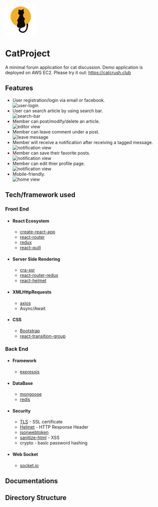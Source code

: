 <img src="./build/favicon.ico" width="100" height="100">

# CatProject
A minimal forum application for cat discussion.
Demo application is deployed on AWS EC2. Please try it out: https://catcrush.club

## Features
* User registration/login via email or facebook.
<br>![user-login](https://imgur.com/cw2O2sk.jpg)
* User can search article by using search bar.
<br>![search-bar](https://imgur.com/o6CbmzJ.jpg)
* Member can post/modify/delete an article.
<br>![editor view](https://imgur.com/hjP1kOE.jpg)
* Member can leave comment under a post.
<br>![leave message](https://imgur.com/IloklMQ.jpg)
* Member will receive a notification after receiving a tagged message.
<br>![notification view](https://imgur.com/bvR080H.jpg)
* Member can save their favorite posts.
<br>![notification view](https://imgur.com/NGiBjIl.jpg)
* Member can edit thier profile page.
<br>![notification view](https://imgur.com/R9TsNVN.jpg)
* Mobile-friendly.
<br>![home view](https://imgur.com/P3AN4gy.jpg)

## Tech/framework used
### Front End
- #### React Ecosystem
  - [create-react-app](https://github.com/facebook/create-react-app)
  - [react-router](https://github.com/ReactTraining/react-router/tree/master/packages/react-router-dom)
  - [redux](https://github.com/reduxjs/redux)
  - [react-quill](https://github.com/zenoamaro/react-quill)
- #### Server Side Rendering
  - [cra-ssr](https://github.com/cereallarceny/cra-ssr)
  - [react-router-redux](https://github.com/reactjs/react-router-redux)
  - [react-helmet](https://github.com/nfl/react-helmet)
- #### XMLHttpRequests
  - [axios](https://github.com/axios/axios)
  - Async/Await
- #### CSS
  - [Bootstrap](https://github.com/twbs/bootstrap)
  - [react-transition-group](https://github.com/reactjs/react-transition-group)

### Back End
- #### Framework
  - [expressjs](https://github.com/expressjs/express)
- #### DataBase
  - [mongoose](https://github.com/Automattic/mongoose)
  - [redis](https://github.com/antirez/redis)
- #### Security
  - [TLS](https://www.sslforfree.com/) - SSL certificate
  - [Helmet](https://github.com/helmetjs/helmet) - HTTP Response Header
  - [jsonwebtoken](https://github.com/auth0/node-jsonwebtoken)
  - [sanitize-html](https://github.com/punkave/sanitize-html) - XSS
  - crypto - basic password hashing
- #### Web Socket
  - [socket.io](https://github.com/socketio/socket.io)

## Documentations

## Directory Structure
